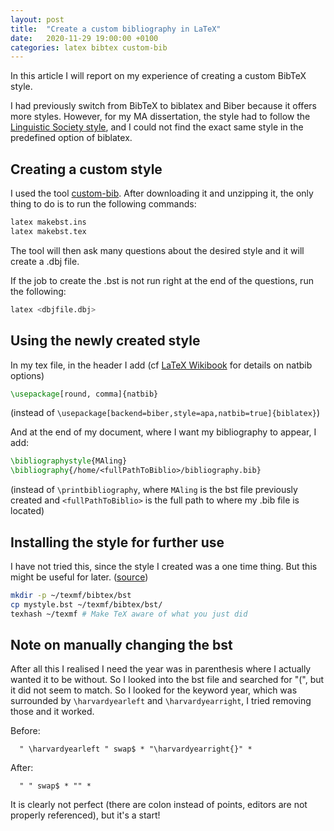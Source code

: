 ```yaml
---
layout: post
title:  "Create a custom bibliography in LaTeX"
date:   2020-11-29 19:00:00 +0100
categories: latex bibtex custom-bib
---
```



In this article I will report on my experience of creating a custom BibTeX style. 


I had previously switch from BibTeX to biblatex and Biber because it offers more styles. 
However, for my MA dissertation, the style had to follow the [Linguistic Society style][lingSocStyle], and I could not find the exact same style in the predefined option of biblatex.


## Creating a custom style

I used the tool [custom-bib][custom-bib]. After downloading it and unzipping it, the only thing to do is to run the following commands: 

```sh
latex makebst.ins
latex makebst.tex
```

The tool will then ask many questions about the desired style and it will create a .dbj file. 

If the job to create the .bst is not run right at the end of the questions, run the following: 
```sh
latex <dbjfile.dbj> 
```

## Using the newly created style

In my tex file, in the header I add (cf [LaTeX Wikibook][latex-wiki] for details on natbib options)
```latex
\usepackage[round, comma]{natbib}
```
(instead of `\usepackage[backend=biber,style=apa,natbib=true]{biblatex}`)


And at the end of my document, where I want my bibliography to appear, I add:
```latex
\bibliographystyle{MAling}
\bibliography{/home/<fullPathToBiblio>/bibliography.bib}
```
(instead of `\printbibliography`, where `MAling` is the bst file previously created and `<fullPathToBiblio>` is the full path to where my .bib file is located)

## Installing the style for further use
I have not tried this, since the style I created was a one time thing. But this might be useful for later. ([source][install-style])
```sh
mkdir -p ~/texmf/bibtex/bst
cp mystyle.bst ~/texmf/bibtex/bst/
texhash ~/texmf # Make TeX aware of what you just did
```


## Note on manually changing the bst
After all this I realised I need the year was in parenthesis where I actually wanted it to be without. 
So I looked into the bst file and searched for "(", but it did not seem to match.
So I looked for the keyword year, which was surrounded by `\harvardyearleft` and `\harvardyearright`, I tried removing those and it worked. 

Before:
```
  " \harvardyearleft " swap$ * "\harvardyearright{}" *
```
After:
```
  " " swap$ * "" *
```




It is clearly not perfect (there are colon instead of points, editors are not properly referenced), but it's a start!

[lingSocStyle]:https://www.linguisticsociety.org/sites/default/files/style-sheet_0.pdf
[custom-bib]:https://www.ctan.org/pkg/custom-bib
[install-style]:http://gabrielelanaro.github.io/blog/2014/12/01/latex-bibliography-in-5-minutes.html
[latex-wiki]:https://en.wikibooks.org/wiki/LaTeX/Bibliography_Management#Customization